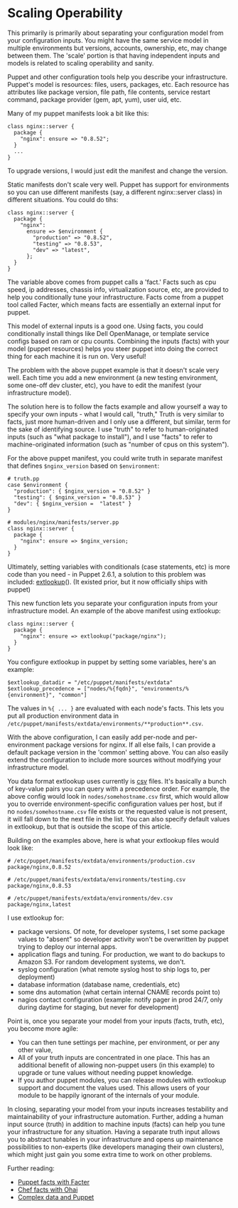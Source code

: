 # Scaling Operability

This primarily is primarily about separating your configuration model from
your configuration inputs. You might have the same service model in multiple
environments but versions, accounts, ownership, etc, may change between them.
The 'scale' portion is that having independent inputs and models is related
to scaling operability and sanity.

Puppet and other configuration tools help you describe your infrastructure.
Puppet's model is resources: files, users, packages, etc. Each resource has
attributes like package version, file path, file contents, service restart
command, package provider (gem, apt, yum), user uid, etc.

Many of my puppet manifests look a bit like this:

    class nginx::server {
      package {
        "nginx": ensure => "0.8.52";
      }
      ...
    }

To upgrade versions, I would just edit the manifest and change the version.

Static manifests don't scale very well. Puppet has support for environments so
you can use different manifests (say, a different nginx::server class) in
different situations. You could do tihs:

    class nginx::server {
      package {
        "nginx":
          ensure => $environment {
            "production" => "0.8.52",
            "testing" => "0.8.53",
            "dev" => "latest",
          };
      }
    }

The variable above comes from puppet calls a 'fact.' Facts such as cpu speed,
ip addresses, chassis info, virtualization source, etc, are provided to help
you conditionally tune your infrastructure. Facts come from a puppet tool
called Facter, which means facts are essentially an external input for puppet.

This model of external inputs is a good one. Using facts, you could conditionally
install things like Dell OpenManage, or template service configs based on ram
or cpu counts. Combining the inputs (facts) with your model (puppet resources)
helps you steer puppet into doing the correct thing for each machine it is run on.
Very useful!

The problem with the above puppet example is that it doesn't scale very well.
Each time you add a new environment (a new testing environment, some one-off
dev cluster, etc), you have to edit the manifest (your infrastructure model).

The solution here is to follow the facts example and allow yourself a way to
specify your own inputs - what I would call, "truth," Truth is very similar to
facts, just more human-driven and I only use a different, but similar, term for
the sake of identifying source. I use "truth" to refer to human-originated
inputs (such as "what package to install"), and I use "facts" to refer to
machine-originated information (such as "number of cpus on this system").

For the above puppet manifest, you could write truth in separate manifest that
defines `$nginx_version` based on `$environment`:

    # truth.pp
    case $environment {
      "production": { $nginx_version = "0.8.52" }
      "testing": { $nginx_version = "0.8.53" }
      "dev": { $nginx_version =  "latest" }
    }

    # modules/nginx/manifests/server.pp
    class nginx::server {
      package {
        "nginx": ensure => $nginx_version;
      }
    }

Ultimately, setting variables with conditionals (case statements, etc) is more
code than you need - in Puppet 2.6.1, a solution to this problem was included:
[extlookup](http://docs.puppetlabs.com/references/stable/function.html#extlookup)().
(It existed prior, but it now officially ships with puppet)

This new function lets you separate your configuration inputs from your
infrastructure model. An example of the above manifest using extlookup:

    class nginx::server {
      package {
        "nginx": ensure => extlookup("package/nginx");
      }
    }

You configure extlookup in puppet by setting some variables, here's an example:

    $extlookup_datadir = "/etc/puppet/manifests/extdata"
    $extlookup_precedence = ["nodes/%{fqdn}", "environments/%{environment}", "common"]

The values in `%{ ... }` are evaluated with each node's facts. This lets you
put all production environment data in
`/etc/puppet/manifests/extdata/environments/**production**.csv`.

With the above configuration, I can easily add per-node and per-environment
package versions for nginx. If all else fails, I can provide a default package
version in the 'common' setting above. You can also easily extend the configuration
to include more sources without modifying your infrastructure model.

You data format extlookup uses currently is
[csv](http://en.wikipedia.org/wiki/Comma-separated_values) files.  It's
basically a bunch of key-value pairs you can query with a precedence order. For
example, the above config would look in `nodes/somehostname.csv` first, which
would allow you to override environment-specific configuration values per host,
but if no `nodes/somehostname.csv` file exists or the requested value is not
present, it will fall down to the next file in the list. You can also specify
default values in extlookup, but that is outside the scope of this article.

Building on the examples above, here is what your extlookup files would look like:

    # /etc/puppet/manifests/extdata/environments/production.csv
    package/nginx,0.8.52

    # /etc/puppet/manifests/extdata/environments/testing.csv
    package/nginx,0.8.53

    # /etc/puppet/manifests/extdata/environments/dev.csv
    package/nginx,latest

I use extlookup for:

* package versions. Of note, for developer systems, I set some package
  values to "absent" so developer activity won't be overwritten by puppet
  trying to deploy our internal apps.
* application flags and tuning. For production, we want to do backups to Amazon S3. For random development systems, we don't.
* syslog configuration (what remote syslog host to ship logs to, per deployment)
* database information (database name, credentials, etc)
* some dns automation (what certain internal CNAME records point to)
* nagios contact configuration (example: notify pager in prod 24/7, only during daytime for staging, but never for development)

Point is, once you separate your model from your inputs (facts, truth, etc),
you become more agile: 

* You can then tune settings per machine, per environment, or per any other value,
* All of your truth inputs are concentrated in one place. This has an
  additional benefit of allowing non-puppet users (in this example)  to upgrade or tune
  values without needing puppet knowledge.
* If you author puppet modules, you can release modules with extlookup support
  and document the values used. This allows users of your module to be happily ignorant
  of the internals of your module.

In closing, separating your model from your inputs increases testability and
maintainability of your infrastructure automation. Further, adding a human
input source (truth) in addition to machine inputs (facts) can help you tune
your infrastructure for any situation. Having a separate truth input allows you
to abstract tunables in your infrastructure and opens up maintenance
possibilities to non-experts (like developers managing their own clusters),
which might just gain you some extra time to work on other problems.

Further reading:

* [Puppet facts with Facter](http://www.puppetlabs.com/puppet-3/related-projects/facter/)
* [Chef facts with Ohai](http://wiki.opscode.com/display/chef/Ohai)
* [Complex data and Puppet](http://www.devco.net/archives/2009/08/31/complex_data_and_puppet.php)

